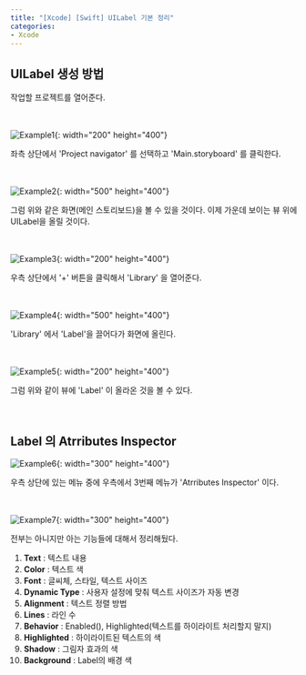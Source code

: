 ```yaml
---
title: "[Xcode] [Swift] UILabel 기본 정리"
categories:
- Xcode
---
```


## UILabel 생성 방법

작업할 프로젝트를 열어준다.
<br><br><br>

![Example1](/assets/swift/Label/Create/Example1.png){: width="200" height="400"}

좌측 상단에서 'Project navigator' 를 선택하고 'Main.storyboard' 를 클릭한다.
<br><br><br>

![Example2](/assets/swift/Label/Create/Example2.png){: width="500" height="400"}

그럼 위와 같은 화면(메인 스토리보드)을 볼 수 있을 것이다. 이제 가운데 보이는 뷰 위에 UILabel을 올릴 것이다.
<br><br><br>

![Example3](/assets/swift/Label/Create/Example3.png){: width="200" height="400"}

우측 상단에서 '+' 버튼을 클릭해서 'Library' 을 열어준다.
<br><br><br>

![Example4](/assets/swift/Label/Create/Example4.png){: width="500" height="400"}

'Library' 에서 'Label'을 끌어다가 화면에 올린다.
<br><br><br>

![Example5](/assets/swift/Label/Create/Example5.png){: width="200" height="400"}

그럼 위와 같이 뷰에 'Label' 이 올라온 것을 볼 수 있다.
<br><br><br>

## Label 의 Atrributes Inspector

![Example6](/assets/swift/Label/Create/Example6.png){: width="300" height="400"}

우측 상단에 있는 메뉴 중에 우측에서 3번째 메뉴가 'Atrributes Inspector' 이다. 
<br><br><br>

![Example7](/assets/swift/Label/Create/Example7.png){: width="300" height="400"}

전부는 아니지만 아는 기능들에 대해서 정리해뒀다.

1. **Text** : 텍스트 내용
2. **Color** : 텍스트 색
3. **Font** : 글씨체, 스타일, 텍스트 사이즈
4. **Dynamic Type** : 사용자 설정에 맞춰 텍스트 사이즈가 자동 변경
5. **Alignment** : 텍스트 정렬 방법
6. **Lines** : 라인 수
7. **Behavior** : Enabled(), Highlighted(텍스트를 하이라이트 처리할지 말지)
8. **Highlighted** : 하이라이트된 텍스트의 색
9. **Shadow** : 그림자 효과의 색
10. **Background** : Label의 배경 색
